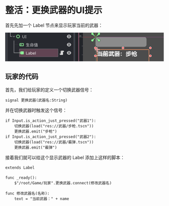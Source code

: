 # 整活：更换武器的UI提示

首先先加一个 Label 节点来显示玩家当前的武器：

![武器Label](images/game_label.png)

## 玩家的代码

首先，我们给玩家的定义一个切换武器信号：

```gdscript
signal 更换武器(武器名:String)
```

并在切换武器时触发这个信号：

```gdscript
if Input.is_action_just_pressed("武器1"):
    切换武器(load("res://武器/步枪.tscn"))
    更换武器.emit("步枪")
if Input.is_action_just_pressed("武器2"):
    切换武器(load("res://武器/霰弹.tscn"))
    更换武器.emit("霰弹")
```

接着我们就可以给这个显示武器的 Label 添加上这样的脚本：

```gdscript
extends Label

func _ready():
    $"/root/Game/玩家".更换武器.connect(修改武器名)

func 修改武器名(名称):
    text = "当前武器：" + name
```